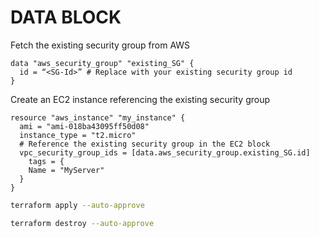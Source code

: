 # DATA BLOCK

Fetch the existing security group from AWS
```hcl
data "aws_security_group" "existing_SG" {
  id = “<SG-Id>” # Replace with your existing security group id
}
```

Create an EC2 instance referencing the existing security group
```hcl
resource "aws_instance" "my_instance" {
  ami = "ami-018ba43095ff50d08"
  instance_type = "t2.micro"
  # Reference the existing security group in the EC2 block
  vpc_security_group_ids = [data.aws_security_group.existing_SG.id]
    tags = {
    Name = "MyServer"
  }
}
```
```sh
terraform apply --auto-approve
```
```sh
terraform destroy --auto-approve
```
